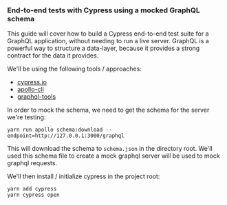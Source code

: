 ### End-to-end tests with Cypress using a mocked GraphQL schema

This guide will cover how to build a Cypress end-to-end test suite for a GraphQL application, without needing to run a live server. GraphQL is a powerful way to structure a data-layer, because it provides a strong contract for the data it provides.

We'll be using the following tools / approaches:

- [cypress.io](https://www.cypress.io)
- [apollo-cli](https://github.com/apollographql/apollo-cli)
- [graphql-tools](https://github.com/apollographql/graphql-tools)

In order to mock the schema, we need to get the schema for the server we're testing:

```
yarn run apollo schema:download --endpoint=http://127.0.0.1:3000/graphql
```

This will download the schema to `schema.json` in the directory root. We'll used this schema file to create a mock graphql server will be used to mock graphql requests.

We'll then install / initialize cypress in the project root:

```
yarn add cypress
yarn cypress open
```
